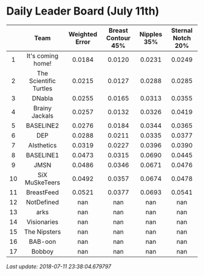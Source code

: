 # Daily Leader Board (July 11th)

|| Team | Weighted Error | Breast Contour 45% | Nipples 35% | Sternal Notch 20% |
| :---: | :---: | :---: | :---: | :---: | :---: |
| 1 | It's coming home! | 0.0184 | 0.0120 | 0.0231 | 0.0249 |
| 2 | The Scientific Turtles | 0.0215 | 0.0127 | 0.0288 | 0.0285 |
| 3 | DNabla | 0.0255 | 0.0165 | 0.0313 | 0.0355 |
| 4 | Brainy Jackals | 0.0257 | 0.0132 | 0.0326 | 0.0419 |
| 5 | BASELINE2 | 0.0276 | 0.0184 | 0.0344 | 0.0365 |
| 6 | DEP | 0.0288 | 0.0211 | 0.0335 | 0.0377 |
| 7 | AIsthetics | 0.0319 | 0.0227 | 0.0396 | 0.0390 |
| 8 | BASELINE1 | 0.0473 | 0.0315 | 0.0690 | 0.0445 |
| 9 | JMSN | 0.0486 | 0.0346 | 0.0671 | 0.0476 |
| 10 | SiX MuSkeTeers | 0.0492 | 0.0357 | 0.0674 | 0.0478 |
| 11 | BreastFeed | 0.0521 | 0.0377 | 0.0693 | 0.0541 |
| 12 | NotDefined | nan | nan | nan | nan |
| 13 | arks | nan | nan | nan | nan |
| 14 | Visionaries | nan | nan | nan | nan |
| 15 | The Nipsters | nan | nan | nan | nan |
| 16 | BAB-oon | nan | nan | nan | nan |
| 17 | Bobboy | nan | nan | nan | nan |

*Last update: 2018-07-11 23:38:04.679797*